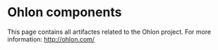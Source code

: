 # Ohlon components

This page contains all artifactes related to the Ohlon project.
For more information: http://ohlon.com/
